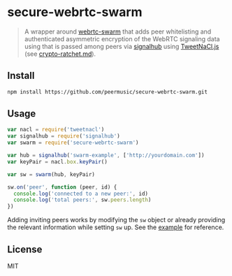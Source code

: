 # secure-webrtc-swarm

> A wrapper around [webrtc-swarm](https://github.com/mafintosh/webrtc-swarm) that adds peer whitelisting and authenticated asymmetric encryption of the WebRTC signaling data using that is passed among peers via [signalhub](https://github.com/mafintosh/signalhub) using [TweetNaCl.js](https://github.com/dchest/tweetnacl-js
) (see [crypto-ratchet.md](crypto-ratchet.md)).

## Install

```sh
npm install https://github.com/peermusic/secure-webrtc-swarm.git
```

## Usage

```js
var nacl = require('tweetnacl')
var signalhub = require('signalhub')
var swarm = require('secure-webrtc-swarm')

var hub = signalhub('swarm-example', ['http://yourdomain.com'])
var keyPair = nacl.box.keyPair()

var sw = swarm(hub, keyPair)

sw.on('peer', function (peer, id) {
  console.log('connected to a new peer:', id)
  console.log('total peers:', sw.peers.length)
})
```

Adding inviting peers works by modifying the `sw` object or already providing the relevant information while setting `sw` up. See the [example](example.js) for reference.

## License

MIT
